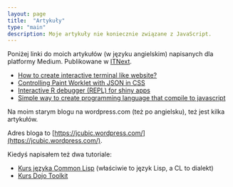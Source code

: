 ```yaml
---
layout: page
title:  "Artykuły"
type: "main"
description: Moje artykuły nie koniecznie związane z JavaScript.
---
```


Poniżej linki do moich artykułów (w języku angielskim) napisanych dla platformy Medium.
Publikowane w [ITNext](https://itnext.io/).

* [How to create interactive terminal like website?](https://itnext.io/how-to-create-interactive-terminal-like-website-888bb0972288?)
* [Controlling Paint Worklet with JSON in CSS](https://itnext.io/controlling-paint-worklet-with-json-in-css-298a7b10e41c)
* [Interactive R debugger (REPL) for shiny apps](https://itnext.io/interactive-r-debugger-repl-for-shiny-apps-87c769be4859)
* [Simple way to create programming language that compile to javascript](https://hackernoon.com/creating-your-own-javascript-based-programming-language-has-never-been-easier-wju33by)

Na moim starym blogu na wordpress.com (też po angielsku), też jest kilka artykułów.

Adres bloga to [https://jcubic.wordpress.com/](https://jcubic.wordpress.com/).

Kiedyś napisałem też dwa tutoriale:

* [Kurs języka Common Lisp](https://jcubic.pl/jakub-jankiewicz/lisp_tutorial.php) (właściwie to język Lisp, a CL to dialekt)
* [Kurs Dojo Toolkit](https://jcubic.pl/jakub-jankiewicz/dojo_tutorial.php)

